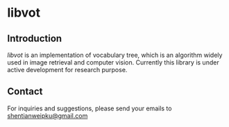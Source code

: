 # libvot
## Introduction
*libvot* is an implementation of vocabulary tree, which is an algorithm widely used in image retrieval and computer vision.
Currently this library is under active development for research purpose. 

## Contact
For inquiries and suggestions, please send your emails to 
<shentianweipku@gmail.com>
